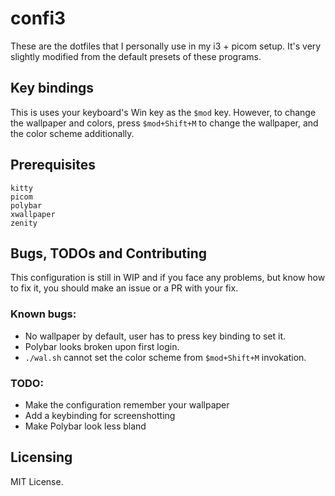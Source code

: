 # confi3
These are the dotfiles that I personally use in my i3 + picom setup. It's very slightly modified from the default presets of these programs.

## Key bindings
This is uses your keyboard's Win key as the `$mod` key. However, to change the wallpaper and colors, press `$mod+Shift+M` to change the wallpaper, and the color scheme additionally.

## Prerequisites
```
kitty
picom
polybar
xwallpaper
zenity
```

## Bugs, TODOs and Contributing
This configuration is still in WIP and if you face any problems, but know how to fix it, you should make an issue or a PR with your fix.

### Known bugs:
- No wallpaper by default, user has to press key binding to set it.
- Polybar looks broken upon first login.
- `./wal.sh` cannot set the color scheme from `$mod+Shift+M` invokation.

### TODO:
- Make the configuration remember your wallpaper
- Add a keybinding for screenshotting
- Make Polybar look less bland

## Licensing
MIT License.
